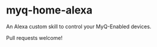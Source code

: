 # myq-home-alexa
An Alexa custom skill to control your MyQ-Enabled devices.

Pull requests welcome!
